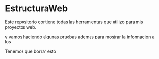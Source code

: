 # EstructuraWeb

Este repositorio contiene todas las herramientas que utilizo para mis proyectos web.

y vamos haciendo algunas pruebas ademas para mostrar la informacion a los

Tenemos que borrar esto

